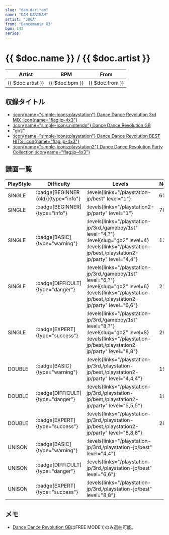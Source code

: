 ```yaml
---
slug: "dam-dariram"
name: "DAM DARIRAM"
artist: "JOGA"
from: "Dancemania X3"
bpm: 142
series:
---
```


# {{ $doc.name }} / {{ $doc.artist }}

|Artist|BPM|From|
|------|---|----|
|{{ $doc.artist }}|{{ $doc.bpm }}|{{ $doc.from }}|

## 収録タイトル

- [:icon{name="simple-icons:playstation"} Dance Dance Revolution 3rd MIX :icon{name="flag:jp-4x3"}](/playstation-jp/3rd)
- [:icon{name="simple-icons:nintendo"} Dance Dance Revolution GB](/gameboy/1st)
- "gb2"
- [:icon{name="simple-icons:playstation"} Dance Dance Revolution BEST HITS :icon{name="flag:jp-4x3"}](/playstation-jp/best)
- [:icon{name="simple-icons:playstation2"} Dance Dance Revolution Party Collection :icon{name="flag:jp-4x3"}](/playstation2-jp/party)

## 譜面一覧

|PlayStyle|Difficulty|Levels|Notes|Movie|
|---------|----------|------|-----|-----|
|SINGLE| :badge[BEGINNER (old)]{type="info"}| :levels{links="/playstation-jp/best" level="1"}|65/0||
|SINGLE| :badge[BEGINNER]{type="info"}| :levels{links="/playstation2-jp/party" level="1"}|78/0||
|SINGLE| :badge[BASIC]{type="warning"}| :levels{links="/playstation-jp/3rd,/gameboy/1st" level="4,?"} :level{slug="gb2" level=4} :levels{links="/playstation-jp/best,/playstation2-jp/party" level="4,4"}|133/0||
|SINGLE| :badge[DIFFICULT]{type="danger"}| :levels{links="/playstation-jp/3rd,/gameboy/1st" level="6,?"} :level{slug="gb2" level=6} :levels{links="/playstation-jp/best,/playstation2-jp/party" level="6,6"}|219/0||
|SINGLE| :badge[EXPERT]{type="success"}| :levels{links="/playstation-jp/3rd,/gameboy/1st" level="8,?"} :level{slug="gb2" level=8} :levels{links="/playstation-jp/best,/playstation2-jp/party" level="8,8"}|298/0||
|DOUBLE| :badge[BASIC]{type="warning"}| :levels{links="/playstation-jp/3rd,/playstation-jp/best,/playstation2-jp/party" level="4,4,4"}|192/0||
|DOUBLE| :badge[DIFFICULT]{type="danger"}| :levels{links="/playstation-jp/3rd,/playstation-jp/best,/playstation2-jp/party" level="5,5,5"}|195/0||
|DOUBLE| :badge[EXPERT]{type="success"}| :levels{links="/playstation-jp/3rd,/playstation-jp/best,/playstation2-jp/party" level="8,8,8"}|282/0||
|UNISON| :badge[BASIC]{type="warning"}| :levels{links="/playstation-jp/3rd,/playstation-jp/best" level="4,4"}|||
|UNISON| :badge[DIFFICULT]{type="danger"}| :levels{links="/playstation-jp/3rd,/playstation-jp/best" level="6,6"}|||
|UNISON| :badge[EXPERT]{type="success"}| :levels{links="/playstation-jp/3rd,/playstation-jp/best" level="8,8"}|||

## メモ

- [Dance Dance Revolution GB](/series/gb)はFREE MODEでのみ選曲可能。
